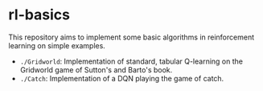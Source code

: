 # rl-basics
This repository aims to implement some basic algorithms in reinforcement learning on simple examples.

- `./Gridworld`: Implementation of standard, tabular Q-learning on the Gridworld game of Sutton's and Barto's book.
- `./Catch`: Implementation of a DQN playing the game of catch.